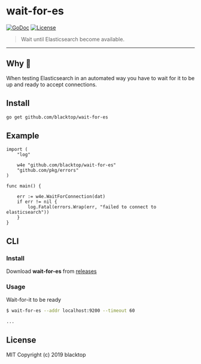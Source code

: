 # wait-for-es

[![GoDoc](https://godoc.org/github.com/blacktop/wait-for-es?status.svg)](https://godoc.org/github.com/blacktop/wait-for-es) [![License](http://img.shields.io/:license-mit-blue.svg)](http://doge.mit-license.org)

> Wait until Elasticsearch become available.

---

## Why 🤔

When testing Elasticsearch in an automated way you have to wait for it to be up and ready to accept connections.

## Install

```bash
go get github.com/blacktop/wait-for-es
```

## Example

```golang
import (
    "log"

    w4e "github.com/blacktop/wait-for-es"
    "github.com/pkg/errors"
)

func main() {

    err := w4e.WaitForConnection(dat)
    if err != nil {
        log.Fatal(errors.Wrap(err, "failed to connect to elasticsearch"))
    }
}
```

## CLI

### Install

Download **wait-for-es** from [releases](https://github.com/blacktop/wait-for-es/releases)

### Usage

Wait-for-it to be ready

```bash
$ wait-for-es --addr localhost:9200 --timeout 60

...
```

## License

MIT Copyright (c) 2019 blacktop

